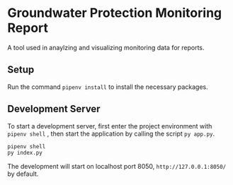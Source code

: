# Groundwater Protection Monitoring Report

A tool used in anaylzing and visualizing monitoring data for reports.

## Setup

Run the command `pipenv install` to install the necessary packages.

## Development Server

To start a development server, first enter the project environment with `pipenv shell` , then start the application by calling the script `py app.py`.

```sh
pipenv shell
py index.py
```

The development will start on localhost port 8050, `http://127.0.0.1:8050/` by default.
